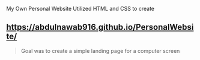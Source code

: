  My Own Personal Website
 Utilized HTML and CSS to create
## https://abdulnawab916.github.io/PersonalWebsite/
> Goal was to create a simple landing page for a computer screen
